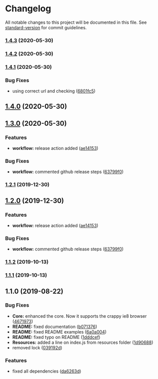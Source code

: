 # Changelog

All notable changes to this project will be documented in this file. See [standard-version](https://github.com/conventional-changelog/standard-version) for commit guidelines.

### [1.4.3](https://github.com/pablohpsilva/axios-resources/compare/v1.4.2...v1.4.3) (2020-05-30)

### [1.4.2](https://github.com/pablohpsilva/axios-resources/compare/v1.4.1...v1.4.2) (2020-05-30)

### [1.4.1](https://github.com/pablohpsilva/axios-resources/compare/v1.4.0...v1.4.1) (2020-05-30)


### Bug Fixes

* using correct url and checking ([6801fc5](https://github.com/pablohpsilva/axios-resources/commit/6801fc599145c056ef77ba50d184131c2bbdf6b0))

## [1.4.0](https://github.com/pablohpsilva/axios-resources/compare/v1.3.0...v1.4.0) (2020-05-30)

## [1.3.0](https://github.com/pablohpsilva/axios-resources/compare/v1.1.2...v1.3.0) (2020-05-30)


### Features

* **workflow:** release action added ([ae14153](https://github.com/pablohpsilva/axios-resources/commit/ae14153174419f8cb6b9854dd2a9656527f9d7f4))


### Bug Fixes

* **workflow:** commented github release steps ([63799f0](https://github.com/pablohpsilva/axios-resources/commit/63799f0bb43446c2074987af1a77750d1fbed15c))

### [1.2.1](https://github.com/pablohpsilva/axios-resources/compare/v1.2.0...v1.2.1) (2019-12-30)

## [1.2.0](https://github.com/pablohpsilva/axios-resources/compare/v1.1.2...v1.2.0) (2019-12-30)


### Features

* **workflow:** release action added ([ae14153](https://github.com/pablohpsilva/axios-resources/commit/ae14153174419f8cb6b9854dd2a9656527f9d7f4))


### Bug Fixes

* **workflow:** commented github release steps ([63799f0](https://github.com/pablohpsilva/axios-resources/commit/63799f0bb43446c2074987af1a77750d1fbed15c))

### [1.1.2](https://github.com/pablohpsilva/axios-resources/compare/v1.1.1...v1.1.2) (2019-10-13)

### [1.1.1](https://github.com/pablohpsilva/axios-resources/compare/v1.1.0...v1.1.1) (2019-10-13)

## 1.1.0 (2019-08-22)


### Bug Fixes

* **Core:** enhanced the core. Now it supports the crappy ie8 browser ([4671973](https://github.com/pablohpsilva/axios-resources/commit/4671973))
* **README:** fixed documentation ([b071376](https://github.com/pablohpsilva/axios-resources/commit/b071376))
* **README:** fixed README examples ([6a0a004](https://github.com/pablohpsilva/axios-resources/commit/6a0a004))
* **README:** fixed typo on README ([1dddcef](https://github.com/pablohpsilva/axios-resources/commit/1dddcef))
* **Resources:** added a line on index.js from resources folder ([1d90688](https://github.com/pablohpsilva/axios-resources/commit/1d90688))
* removed lock ([039192d](https://github.com/pablohpsilva/axios-resources/commit/039192d))


### Features

* fixed all dependencies ([da6263d](https://github.com/pablohpsilva/axios-resources/commit/da6263d))
